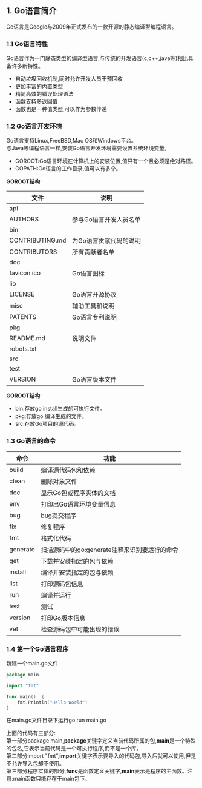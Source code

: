 ## 1. Go语言简介
Go语言是Google与2009年正式发布的一款开源的静态编译型编程语言。  
### 1.1 Go语言特性
Go语言作为一门静态类型的编译型语言,与传统的开发语言(c,c++,java等)相比具备许多新特性。

- 自动垃圾回收机制,同时允许开发人员干预回收
- 更加丰富的内置类型
- 精简高效的错误处理语法
- 函数支持多返回值
- 函数也是一种值类型,可以作为参数传递
### 1.2 Go语言开发环境
Go语言支持Linux,FreeBSD,Mac OS和Windows平台。  
与Java等编程语言一样,安装Go语言开发环境需要设置系统环境变量。
- GOROOT:Go语言环境在计算机上的安装位置,值只有一个且必须是绝对路径。  
- GOPATH:Go语言的工作目录,值可以有多个。  

**GOROOT结构** 
  
|   文件  |   说明   | 
|--------|---------|
|api ||
|AUTHORS|参与Go语言开发人员名单|    
|bin||  	 	
|CONTRIBUTING.md|为Go语言贡献代码的说明|	 
|CONTRIBUTORS |所有贡献者名单| 
|doc||	  
|favicon.ico|Go语言图标|  
|lib||	 
|LICENSE|Go语言开源协议|	  
|misc|辅助工具和说明|  
|PATENTS|Go语言专利说明|    		
|pkg||	  		  
|README.md|说明文件|	  
|robots.txt||		  
|src||  
|test||	  
|VERSION|Go语言版本文件|
	
**GOROOT结构** 
- bin:存放go install生成的可执行文件。
- pkg:存放go 编译生成的文件。
- src:存放Go项目的源代码。
### 1.3 Go语言的命令
|   命令  |   功能   | 
|--------|---------|
|build|编译源代码包和依赖|
|clean|删除对象文件|
|doc|显示Go包或程序实体的文档|
|env|打印出Go语言环境变量信息|
|bug|bug提交程序|
|fix|修复程序|
|fmt|格式化代码|
|generate|扫描源码中的go:generate注释来识别要运行的命令|
|get|下载并安装指定的包与依赖|
|install|编译并安装指定的包与依赖|
|list|打印源码包信息|
|run|编译并运行|
|test|测试|
|version|打印Go版本信息|
|vet|检查源码包中可能出现的错误|
### 1.4 第一个Go语言程序
新建一个main.go文件
```go
package main

import "fmt"

func main()  {
	fmt.Println("Hello World")
}
```
在main.go文件目录下运行go run main.go  

上面的代码有三部分:  
第一部分package main,**package**关键字定义当前代码所属的包,**main**是一个特殊的包名,它表示当前代码是一个可执行程序,而不是一个库。  
第二部分import "fmt",**import**关键字表示要导入的代码包,导入后就可以使用,但是不允许导入包却不使用。  
第三部分程序实体的部分,**func**是函数定义关键字,**main**表示是程序的主函数。注意:main函数只能存在于main包下。

